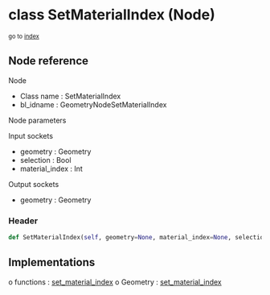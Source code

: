 # class SetMaterialIndex (Node)

<sub>go to [index](/docs/index.md)</sub>

## Node reference

Node
 - Class name : SetMaterialIndex
 - bl_idname : GeometryNodeSetMaterialIndex

Node parameters

Input sockets
 - geometry : Geometry
 - selection : Bool
 - material_index : Int

Output sockets
 - geometry : Geometry

### Header

``` python
def SetMaterialIndex(self, geometry=None, material_index=None, selection=None, node_label=None, node_color=None):
```

## Implementations

o functions : [set_material_index](/docs/GeoNodes_classes/GLOBAL.md#set_material_index)
o Geometry : [set_material_index](/docs/GeoNodes_classes/Geometry.md#set_material_index)


